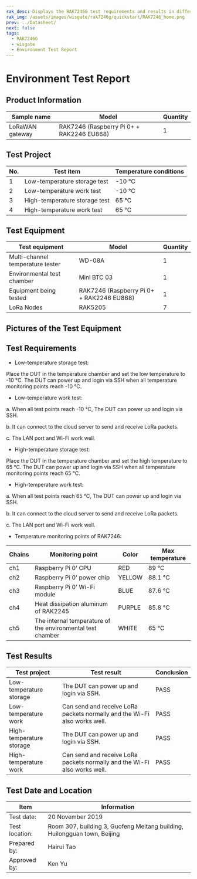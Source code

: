 ```yaml
---
rak_desc: Displays the RAK7246G test requirements and results in different temperature work and storage scenarios. This ensures that your LoRaWAN Gateway can operate efficiently in various conditions.
rak_img: /assets/images/wisgate/rak7246g/quickstart/RAK7246_home.png
prev: ../Datasheet/
next: false
tags:
  - RAK7246G
  - wisgate
  - Environment Test Report
---
```


# Environment Test Report

## Product Information

| Sample name     | Model                                     | Quantity |
| --------------- | ----------------------------------------- | -------- |
| LoRaWAN gateway | RAK7246 (Raspberry Pi 0+ + RAK2246 EU868) | 1        |

## Test Project

| No. | Test item                     | Temperature conditions |
| --- | ----------------------------- | ---------------------- |
| 1   | Low-temperature storage test  | -10 ℃                  |
| 2   | Low-temperature work test     | -10 ℃                  |
| 3   | High-temperature storage test | 65 ℃                   |
| 4   | High-temperature work test    | 65 ℃                   |

## Test Equipment

| Test equipment                   | Model                                     | Quantity |
| -------------------------------- | ----------------------------------------- | -------- |
| Multi-channel temperature tester | WD-08A                                    | 1        |
| Environmental test chamber       | Mini BTC 03                               | 1        |
| Equipment being tested           | RAK7246 (Raspberry Pi 0+ + RAK2246 EU868) | 1        |
| LoRa Nodes                       | RAK5205                                   | 7        |

## Pictures of the Test Equipment

<rk-img
  src="/assets/images/wisgate/rak7246g/testing-report/1.png"
  width="50%"
  caption="Multi-channel temperature tester"
/>

<rk-img
  src="/assets/images/wisgate/rak7246g/testing-report/2.png"
  width="50%"
  caption="RAK7246"
/>

<rk-img
  src="/assets/images/wisgate/rak7246g/testing-report/3.png"
  width="50%"
  caption="Environmental test chamber"
/>

<rk-img
  src="/assets/images/wisgate/rak7246g/testing-report/4.png"
  width="50%"
  caption="LoRa nodes"
/>

## Test Requirements

- Low-temperature storage test:

Place the DUT in the temperature chamber and set the low temperature to -10 ℃. The DUT can power up and login via SSH when all temperature monitoring points reach -10 ℃.

- Low-temperature work test:

a. When all test points reach -10 ℃, The DUT can power up and login via SSH.

b. It can connect to the cloud server to send and receive LoRa packets.

c. The LAN port and Wi-Fi work well.

- High-temperature storage test:

Place the DUT in the temperature chamber and set the high temperature to 65 ℃. The DUT can power up and login via SSH when all temperature monitoring points reach 65 ℃.

- High-temperature work test:

a. When all test points reach 65 ℃, The DUT can power up and login via SSH.

b. It can connect to the cloud server to send and receive LoRa packets.

c. The LAN port and Wi-Fi work well.

- Temperature monitoring points of RAK7246:

| Chains | Monitoring point                                           | Color  | Max temperature |
| ------ | ---------------------------------------------------------- | ------ | --------------- |
| ch1    | Raspberry Pi 0' CPU                                        | RED    | 89 ℃           |
| ch2    | Raspberry Pi 0' power chip                                 | YELLOW | 88.1 ℃         |
| ch3    | Raspberry Pi 0' Wi-Fi module                               | BLUE   | 87.6 ℃         |
| ch4    | Heat dissipation aluminum of RAK2245                       | PURPLE | 85.8 ℃         |
| ch5    | The internal temperature of the environmental test chamber | WHITE  | 65 ℃           |

<rk-img
  src="/assets/images/wisgate/rak7246g/testing-report/5.png"
  width="75%"
  caption="Temperature monitoring points"
/>

## Test Results

| Test project             | Test result                                                               | Conclusion |
| ------------------------ | ------------------------------------------------------------------------- | ---------- |
| Low-temperature storage  | The DUT can power up and login via SSH.                                   | PASS       |
| Low-temperature work     | Can send and receive LoRa packets normally and the Wi-Fi also works well. | PASS       |
| High-temperature storage | The DUT can power up and login via SSH.                                   | PASS       |
| High-temperature work    | Can send and receive LoRa packets normally and the Wi-Fi also works well. | PASS       |

<rk-img
  src="/assets/images/wisgate/rak7246g/testing-report/6.png"
  width="75%"
  caption="Send and receive LoRa packets at -10 ℃"
/>

<rk-img
  src="/assets/images/wisgate/rak7246g/testing-report/7.png"
  width="75%"
  caption="Send and receive packets at 65 ℃"
/>

<rk-img
  src="/assets/images/wisgate/rak7246g/testing-report/8.png"
  width="75%"
  caption="Wi-Fi works well at -10 ℃"
/>

<rk-img
  src="/assets/images/wisgate/rak7246g/testing-report/9.png"
  width="75%"
  caption="Wi-Fi works well at 65 ℃"
/>

## Test Date and Location

| Item           | Information                                                               |
| -------------- | ------------------------------------------------------------------------- |
| Test date:     | 20 November 2019                                                          |
| Test location: | Room 307, building 3, Guofeng Meitang building, Huilongguan town, Beijing |
| Prepared by:   | Hairui Tao                                                                |
| Approved by:   | Ken Yu                                                                    |
